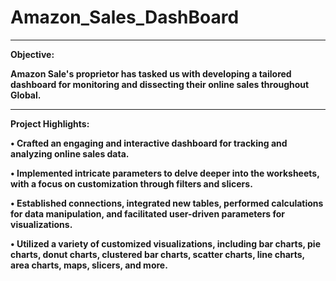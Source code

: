 # Amazon_Sales_DashBoard
<b>
<hr>
Objective:

Amazon Sale's proprietor has tasked us with developing a tailored dashboard for monitoring and dissecting their online sales throughout Global.

<hr>

Project Highlights:

• Crafted an engaging and interactive dashboard for tracking and analyzing online sales data.

• Implemented intricate parameters to delve deeper into the worksheets, with a focus on customization through filters and slicers.

• Established connections, integrated new tables, performed calculations for data manipulation, and facilitated user-driven parameters for visualizations.

• Utilized a variety of customized visualizations, including bar charts, pie charts, donut charts, clustered bar charts, scatter charts, line charts, area charts, maps, slicers, and more.
</b>
